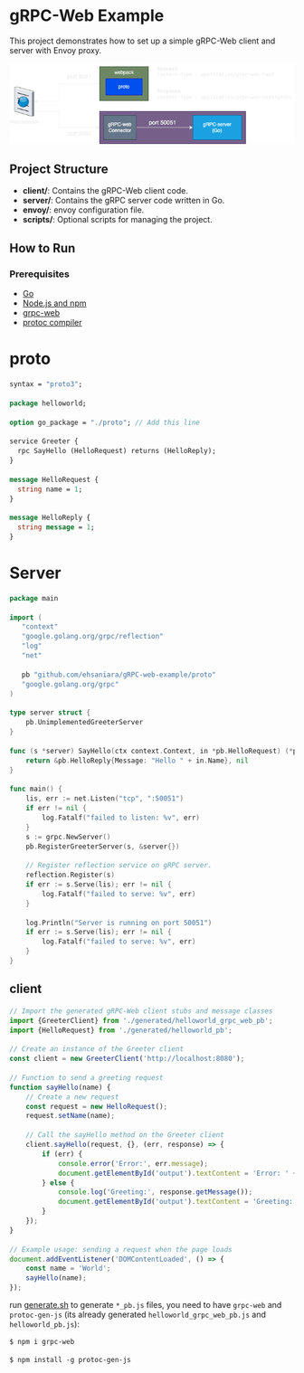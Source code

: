 # gRPC-Web Example

This project demonstrates how to set up a simple gRPC-Web client and server with Envoy proxy.

![arch.png](docs/arch.png)

## Project Structure

- **client/**: Contains the gRPC-Web client code.
- **server/**: Contains the gRPC server code written in Go.
- **envoy/**: envoy configuration file.
- **scripts/**: Optional scripts for managing the project.

## How to Run

### Prerequisites

- [Go](https://golang.org/doc/install)
- [Node.js and npm](https://nodejs.org/)
- [grpc-web](https://github.com/grpc/grpc-web)
- [protoc compiler](https://grpc.io/docs/protoc-installation/)

# proto

```protobuf
syntax = "proto3";

package helloworld;

option go_package = "./proto"; // Add this line

service Greeter {
  rpc SayHello (HelloRequest) returns (HelloReply);
}

message HelloRequest {
  string name = 1;
}

message HelloReply {
  string message = 1;
}

```

# Server

```go
package main

import (
   "context"
   "google.golang.org/grpc/reflection"
   "log"
   "net"

   pb "github.com/ehsaniara/gRPC-web-example/proto"
   "google.golang.org/grpc"
)

type server struct {
	pb.UnimplementedGreeterServer
}

func (s *server) SayHello(ctx context.Context, in *pb.HelloRequest) (*pb.HelloReply, error) {
	return &pb.HelloReply{Message: "Hello " + in.Name}, nil
}

func main() {
	lis, err := net.Listen("tcp", ":50051")
	if err != nil {
		log.Fatalf("failed to listen: %v", err)
	}
	s := grpc.NewServer()
	pb.RegisterGreeterServer(s, &server{})

	// Register reflection service on gRPC server.
	reflection.Register(s)
	if err := s.Serve(lis); err != nil {
		log.Fatalf("failed to serve: %v", err)
	}

	log.Println("Server is running on port 50051")
	if err := s.Serve(lis); err != nil {
		log.Fatalf("failed to serve: %v", err)
	}
}
```

## client


```typescript
// Import the generated gRPC-Web client stubs and message classes
import {GreeterClient} from './generated/helloworld_grpc_web_pb';
import {HelloRequest} from './generated/helloworld_pb';

// Create an instance of the Greeter client
const client = new GreeterClient('http://localhost:8080');

// Function to send a greeting request
function sayHello(name) {
    // Create a new request
    const request = new HelloRequest();
    request.setName(name);

    // Call the sayHello method on the Greeter client
    client.sayHello(request, {}, (err, response) => {
        if (err) {
            console.error('Error:', err.message);
            document.getElementById('output').textContent = 'Error: ' + err.message;
        } else {
            console.log('Greeting:', response.getMessage());
            document.getElementById('output').textContent = 'Greeting: ' + response.getMessage();
        }
    });
}

// Example usage: sending a request when the page loads
document.addEventListener('DOMContentLoaded', () => {
    const name = 'World';
    sayHello(name);
});
```

run [generate.sh](client/generate.sh) to generate `*_pb.js` files, you need to have `grpc-web` and `protoc-gen-js` (its already generated `helloworld_grpc_web_pb.js` and `helloworld_pb.js`):
```shell
$ npm i grpc-web

$ npm install -g protoc-gen-js
```
